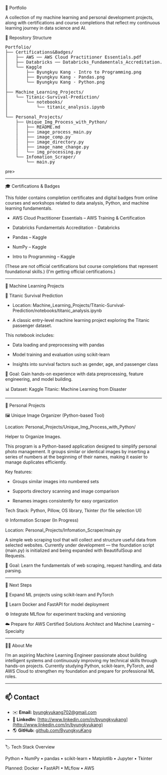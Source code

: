 🧠 Portfolio

A collection of my machine learning and personal development projects, along with certifications and course completions that reflect my continuous learning journey in data science and AI.

📁 Repository Structure
<pre>Portfolio/
├── Certifications&Badges/
│   ├── AWS ── AWS Cloud Practitioner Essentials.pdf
│   ├── Databricks ── Databricks_Fundamentals_Accreditation.pdf
│   └── Kaggle 
│       ├── Byungkyu Kang - Intro to Programming.png
│       ├── Byungkyu Kang - Pandas.png
│       └── Byungkyu Kang - Python.png
│
├── Machine_Learning_Projects/
│   └── Titanic-Survival-Prediction/
│       └── notebooks/
│           └── titanic_analysis.ipynb
│
└── Personal_Projects/
    ├── Unique_Img_Process_with_Python/
    │   ├── README.md
    │   ├── image_process_main.py
    │   ├── image_comp.py
    │   ├── image_directory.py
    │   ├── image_name_change.py
    │   └── img_processing.py
    └── Infomation_Scraper/
        └── main.py</pre>pre>

---

🎓 Certifications & Badges

This folder contains completion certificates and digital badges from online courses and workshops related to data analysis, Python, and machine learning fundamentals.

- AWS Cloud Practitioner Essentials – AWS Training & Certification
    
- Databricks Fundamentals Accreditation - Databricks
    
- Pandas – Kaggle
    
- NumPy – Kaggle
    
- Intro to Programming – Kaggle
    
(These are not official certifications but course completions that represent foundational skills.)
(I'm getting official certifications.)

---

🤖 Machine Learning Projects


🧩 Titanic Survival Prediction

- Location: Machine_Learning_Projects/Titanic-Survival-Prediction/notebooks/titanic_analysis.ipynb

- A classic entry-level machine learning project exploring the Titanic passenger dataset.
  

This notebook includes:

- Data loading and preprocessing with pandas

- Model training and evaluation using scikit-learn

- Insights into survival factors such as gender, age, and passenger class


🧠 Goal: Gain hands-on experience with data preprocessing, feature engineering, and model building.

📊 Dataset: Kaggle Titanic: Machine Learning from Disaster

---

🧰 Personal Projects

🖼️ Unique Image Organizer (Python-based Tool)

Location: Personal_Projects/Unique_Img_Process_with_Python/

Helper to Organize Images.

This program is a Python-based application designed to simplify personal photo management.
It groups similar or identical images by inserting a series of numbers at the beginning of their names, making it easier to manage duplicates efficiently.

Key features:

- Groups similar images into numbered sets

- Supports directory scanning and image comparison

- Renames images consistently for easy organization

Tech Stack: Python, Pillow, OS library, Tkinter (for file selection UI)


🌐 Information Scraper (In Progress)

Location: Personal_Projects/Infomation_Scraper/main.py

A simple web scraping tool that will collect and structure useful data from selected websites.
Currently under development — the foundation script (main.py) is initialized and being expanded with BeautifulSoup and Requests.

🧠 Goal: Learn the fundamentals of web scraping, request handling, and data parsing.

---

🚀 Next Steps

🧩 Expand ML projects using scikit-learn and PyTorch

🐳 Learn Docker and FastAPI for model deployment

⚙️ Integrate MLflow for experiment tracking and versioning

☁️ Prepare for AWS Certified Solutions Architect and Machine Learning – Specialty

---

🧑‍💻 About Me

I’m an aspiring Machine Learning Engineer passionate about building intelligent systems and continuously improving my technical skills through hands-on projects.
Currently studying Python, scikit-learn, PyTorch, and AWS Cloud to strengthen my foundation and prepare for professional ML roles.

---

## 📫 Contact

- ✉️ **Email:** [byungkyukang702@gmail.com](mailto:byungkyukang702@gmail.com)
- 💼 **LinkedIn:** [http://www.linkedin.com/in/byungkyukang](http://www.linkedin.com/in/byungkyukang)
- 🌎 **GitHub:** [github.com/ByungkyuKang](https://github.com/ByungkyuKang)

---

🏷️ Tech Stack Overview

Python • NumPy • pandas • scikit-learn • Matplotlib • Jupyter • Tkinter

Planned: Docker • FastAPI • MLflow • AWS
